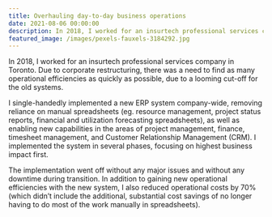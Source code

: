 ```yaml
---
title: Overhauling day-to-day business operations
date: 2021-08-06 00:00:00
description: In 2018, I worked for an insurtech professional services company in Toronto. Due to corporate restructuring, there was a need to find as many operational efficiencies as quickly as possible, due to a looming cut-off for the old systems. I single-handedly implemented a new ERP system company-wide, removing reliance on manual spreadsheets, as well as enabling new capabilities in the areas of...
featured_image: /images/pexels-fauxels-3184292.jpg
---
```


In 2018, I worked for an insurtech professional services company in Toronto. Due to corporate restructuring, there was a need to find as many operational efficiencies as quickly as possible, due to a looming cut-off for the old systems.

I single-handedly implemented a new ERP system company-wide, removing reliance on manual spreadsheets (eg. resource management, project status reports, financial and utilization forecasting spreadsheets), as well as enabling new capabilities in the areas of project management, finance, timesheet management, and Customer Relationship Management (CRM). I implemented the system in several phases, focusing on highest business impact first.

The implementation went off without any major issues and without any downtime during transition. In addition to gaining new operational efficiencies with the new system, I also reduced operational costs by 70% (which didn’t include the additional, substantial cost savings of no longer having to do most of the work manually in spreadsheets).